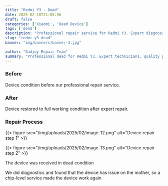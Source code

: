 ```yaml
---
title: "Redmi Y3 - Dead"
date: 2025-02-18T21:05:56
draft: false
categories: ['Xiaomi', 'Dead Device']
tags: ['dead']
description: "Professional repair service for Redmi Y3. Expert diagnosis and quality repairs in Bangalore."
slug: "redmi-y3-dead"
banner: "img/banners/banner-3.jpg"

author: "Gadjoy Repair Team"
summary: "Professional dead for Redmi Y3. Expert technicians, quality parts, warranty included."
---
```



### Before

Device condition before our professional repair service.

### After

Device restored to full working condition after expert repair.

### Repair Process

{{< figure src="/img/uploads/2025/02/image-12.png" alt="Device repair step 1" >}}

{{< figure src="/img/uploads/2025/02/image-13.png" alt="Device repair step 2" >}}


The device was received in dead condition

We did diagnostics and found that the device has issue on the mother, so a chip-level service made the device work again
